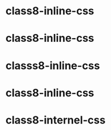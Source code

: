 # class8-inline-css
# class8-inline-css
# classs8-inline-css
# class8-inline-css
# class8-internel-css
